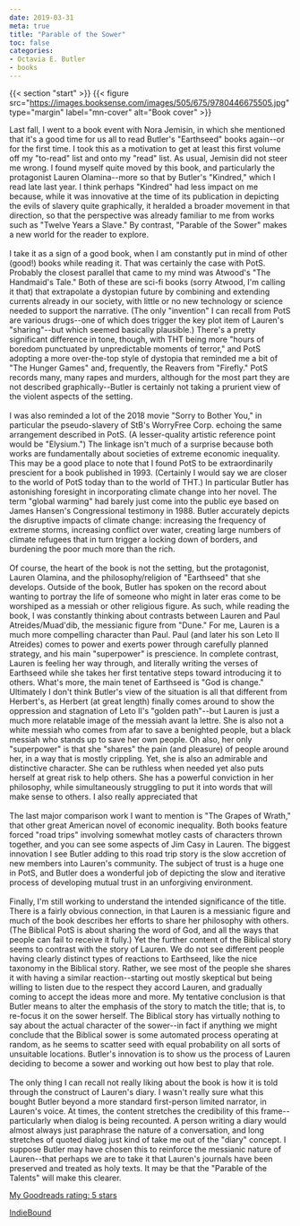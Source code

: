 ```yaml
---
date: 2019-03-31
meta: true
title: "Parable of the Sower"
toc: false
categories:
- Octavia E. Butler
- books
---
```


{{< section "start" >}}
{{< figure src="https://images.booksense.com/images/505/675/9780446675505.jpg" type="margin" label="mn-cover" alt="Book cover" >}}

Last fall, I went to a book event with Nora Jemisin, in which she mentioned that it's a good time for us all to read Butler's "Earthseed" books again--or for the first time. I took this as a motivation to get at least this first volume off my "to-read" list and onto my "read" list. As usual, Jemisin did not steer me wrong. I found myself quite moved by this book, and particularly the protagonist Lauren Olamina--more so that by Butler's "Kindred," which I read late last year. I think perhaps "Kindred" had less impact on me because, while it was innovative at the time of its publication in depicting the evils of slavery quite graphically, it heralded a broader movement in that direction, so that the perspective was already familiar to me from works such as "Twelve Years a Slave." By contrast, "Parable of the Sower" makes a new world for the reader to explore.<br /><br />I take it as a sign of a good book, when I am constantly put in mind of other (good!) books while reading it. That was certainly the case with PotS. Probably the closest parallel that came to my mind was Atwood's "The Handmaid's Tale." Both of these are sci-fi books (sorry Atwood, I'm calling it that) that extrapolate a dystopian future by combining and extending currents already in our society, with little or no new technology or science needed to support the narrative. (The only "invention" I can recall from PotS are various drugs--one of which does trigger the key plot item of Lauren's "sharing"--but which seemed basically plausible.) There's a pretty significant difference in tone, though, with THT being more "hours of boredom punctuated by unpredictable moments of terror," and PotS adopting a more over-the-top style of dystopia that reminded me a bit of "The Hunger Games" and, frequently, the Reavers from "Firefly." PotS records many, many rapes and murders, although for the most part they are not described graphically--Butler is certainly not taking a prurient view of the violent aspects of the setting.<br /><br />I was also reminded a lot of the 2018 movie "Sorry to Bother You," in particular the pseudo-slavery of StB's WorryFree Corp. echoing the same arrangement described in PotS. (A lesser-quality artistic reference point would be "Elysium.") The linkage isn't much of a surprise because both works are fundamentally about societies of extreme economic inequality. This may be a good place to note that I found PotS to be extraordinarily prescient for a book published in 1993. (Certainly I would say we are closer to the world of PotS today than to the world of THT.) In particular Butler has astonishing foresight in incorporating climate change into her novel. The term "global warming" had barely just come into the public eye based on James Hansen's Congressional testimony in 1988. Butler accurately depicts the disruptive impacts of climate change: increasing the frequency of extreme storms, increasing conflict over water, creating large numbers of climate refugees that in turn trigger a locking down of borders, and burdening the poor much more than the rich. <br /><br />Of course, the heart of the book is not the setting, but the protagonist, Lauren Olamina, and the philosophy/religion of "Earthseed" that she develops. Outside of the book, Butler has spoken on the record about wanting to portray the life of someone who might in later eras come to be worshiped as a messiah or other religious figure. As such, while reading the book, I was constantly thinking about contrasts between Lauren and Paul Atreides/Muad'dib, the messianic figure from "Dune." For me, Lauren is a much more compelling character than Paul. Paul (and later his son Leto II Atreides) comes to power and exerts power through carefully planned strategy, and his main "superpower" is prescience. In complete contrast, Lauren is feeling her way through, and literally writing the verses of Earthseed while she takes her first tentative steps toward introducing it to others. What's more, the main tenet of Earthseed is "God is change." Ultimately I don't think Butler's view of the situation is all that different from Herbert's, as Herbert (at great length) finally comes around to show the oppression and stagnation of Leto II's "golden path"--but Lauren is just a much more relatable image of the messiah avant la lettre. She is also not a white messiah who comes from afar to save a benighted people, but a black messiah who stands up to save her own people. Oh also, her only "superpower" is that she "shares" the pain (and pleasure) of people around her, in a way that is mostly crippling. Yet, she is also an admirable and distinctive character. She can be ruthless when needed yet also puts herself at great risk to help others. She has a powerful conviction in her philosophy, while simultaneously struggling to put it into words that will make sense to others. I also really appreciated that <br /><br />The last major comparison work I want to mention is "The Grapes of Wrath," that other great American novel of economic inequality. Both books feature forced "road trips" involving somewhat motley casts of characters thrown together, and you can see some aspects of Jim Casy in Lauren. The biggest innovation I see Butler adding to this road trip story is the slow accretion of new members into Lauren's community. The subject of trust is a huge one in PotS, and Butler does a wonderful job of depicting the slow and iterative process of developing mutual trust in an unforgiving environment.<br /><br />Finally, I'm still working to understand the intended significance of the title. There is a fairly obvious connection, in that Lauren is a messianic figure and much of the book describes her efforts to share her philosophy with others. (The Biblical PotS is about sharing the word of God, and all the ways that people can fail to receive it fully.) Yet the further content of the Biblical story seems to contrast with the story of Lauren. We do not see different people having clearly distinct types of reactions to Earthseed, like the nice taxonomy in the Biblical story. Rather, we see most of the people she shares it with having a similar reaction--starting out mostly skeptical but being willing to listen due to the respect they accord Lauren, and gradually coming to accept the ideas more and more. My tentative conclusion is that Butler means to alter the emphasis of the story to match the title; that is, to re-focus it on the sower herself. The Biblical story has virtually nothing to say about the actual character of the sower--in fact if anything we might conclude that the Biblical sower is some automated process operating at random, as he seems to scatter seed with equal probability on all sorts of unsuitable locations. Butler's innovation is to show us the process of Lauren deciding to become a sower and working out how best to play that role.<br /><br />The only thing I can recall not really liking about the book is how it is told through the construct of Lauren's diary. I wasn't really sure what this bought Butler beyond a more standard first-person limited narrator, in Lauren's voice. At times, the content stretches the credibility of this frame--particularly when dialog is being recounted. A person writing a diary would almost always just paraphrase the nature of a conversation, and long stretches of quoted dialog just kind of take me out of the "diary" concept. I suppose Butler may have chosen this to reinforce the messianic nature of Lauren--that perhaps we are to take it that Lauren's journals have been preserved and treated as holy texts. It may be that the "Parable of the Talents" will make this clearer.

[My Goodreads rating: 5 stars](https://www.goodreads.com/review/show/2725529559)  

[IndieBound](https://www.indiebound.org/book/9780446675505)

